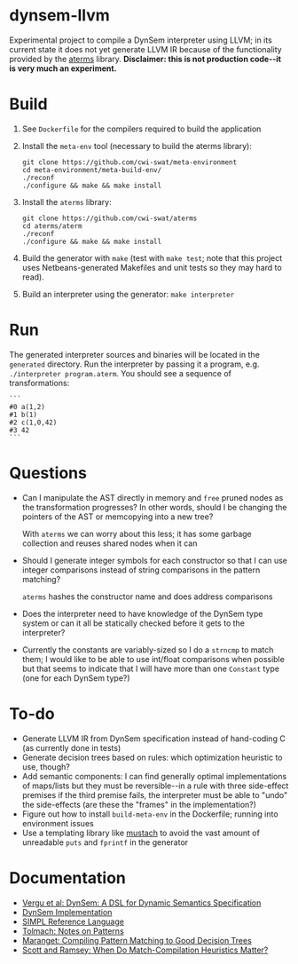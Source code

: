 # dynsem-llvm

Experimental project to compile a DynSem interpreter using LLVM; in its current
state it does not yet generate LLVM IR because of the functionality provided by
the [aterms](https://github.com/cwi-swat/aterms) library. __Disclaimer: this 
is not production code--it is very much an experiment.__

# Build

1. See `Dockerfile` for the compilers required to build the application
2. Install the `meta-env` tool (necessary to build the aterms library):

    ```
    git clone https://github.com/cwi-swat/meta-environment
    cd meta-environment/meta-build-env/
    ./reconf
    ./configure && make && make install
    ```
3. Install the `aterms` library:

    ```
    git clone https://github.com/cwi-swat/aterms
    cd aterms/aterm
    ./reconf
    ./configure && make && make install
    ```
4. Build the generator with `make` (test with `make test`; note that this 
project uses Netbeans-generated Makefiles and unit tests so they may hard to 
read).
5. Build an interpreter using the generator: `make interpreter`

# Run

The generated interpreter sources and binaries will be located in the 
`generated` directory. Run the interpreter by passing it a program, e.g. 
`./interpreter program.aterm`. You should see a sequence of transformations:

    ```
    #0 a(1,2)
    #1 b(1)
    #2 c(1,0,42)
    #3 42
    ```

# Questions

- Can I manipulate the AST directly in memory and `free` pruned nodes as the 
transformation progresses? In other words, should I be changing the pointers of 
the AST or memcopying into a new tree?

    With `aterms` we can worry about this less; it has some garbage collection
    and reuses shared nodes when it can

- Should I generate integer symbols for each constructor so that I can use 
integer comparisons instead of string comparisons in the pattern matching?

    `aterms` hashes the constructor name and does address comparisons

- Does the interpreter need to have knowledge of the DynSem type system or can 
it all be statically checked before it gets to the interpreter?

- Currently the constants are variably-sized so I do a `strncmp` to match them; 
I would like to be able to use int/float comparisons when possible but that 
seems to indicate that I will have more than one `Constant` type (one for each 
DynSem type?)

# To-do

- Generate LLVM IR from DynSem specification instead of hand-coding C (as currently done in tests)
- Generate decision trees based on rules: which optimization heuristic to use, though?
- Add semantic components: I can find generally optimal implementations of maps/lists but they must be reversible--in a rule with three side-effect premises if the third premise fails, the interpreter must be able to "undo" the side-effects (are these the "frames" in the implementation?) 
- Figure out how to install `build-meta-env` in the Dockerfile; running into environment issues
- Use a templating library like [mustach](https://gitlab.com/jobol/mustach) to avoid the vast amount of unreadable `puts` and `fprintf` in the generator

# Documentation

- [Vergu et al: DynSem: A DSL for Dynamic Semantics Specification](http://swerl.tudelft.nl/twiki/pub/Main/TechnicalReports/TUD-SERG-2015-003.pdf)
- [DynSem Implementation](https://github.com/metaborg/dynsem)
- [SIMPL Reference Language](https://github.com/MetaBorgCube/simpl)
- [Tolmach: Notes on Patterns](doc/tolmach-pattern-notes.pdf)
- [Maranget: Compiling Pattern Matching to Good Decision Trees](http://moscova.inria.fr/~maranget/papers/ml05e-maranget.pdf)
- [Scott and Ramsey: When Do Match-Compilation Heuristics Matter?](https://pdfs.semanticscholar.org/b8d1/e3b73db3e6549334cc7c20da060516c3188a.pdf)
